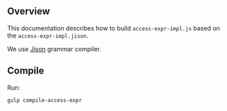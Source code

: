 <!---
Copyright 2015 The AMP HTML Authors. All Rights Reserved.

Licensed under the Apache License, Version 2.0 (the "License");
you may not use this file except in compliance with the License.
You may obtain a copy of the License at

      http://www.apache.org/licenses/LICENSE-2.0

Unless required by applicable law or agreed to in writing, software
distributed under the License is distributed on an "AS-IS" BASIS,
WITHOUT WARRANTIES OR CONDITIONS OF ANY KIND, either express or implied.
See the License for the specific language governing permissions and
limitations under the License.
-->

## Overview

This documentation describes how to build `access-expr-impl.js` based on the
`access-expr-impl.jison`.

We use [Jison](https://zaach.github.io/jison/) grammar compiler.

## Compile

Run:

```
gulp compile-access-expr
```

